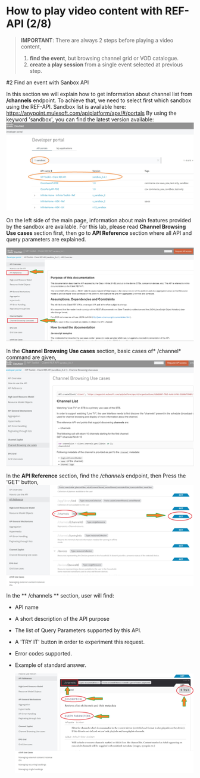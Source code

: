 #  How to play video content with REF-API (2/8)


> 
> **IMPORTANT**: There are always 2 steps before playing a video content,
> 1. **find the event**, but browsing channel grid or VOD catalogue.
> 2. **create a play session** from a single event selected at previous step.
> 


#2 Find an event with Sanbox API

In this section we will explain how to get information about channel list from **/channels** endpoint.
To achieve that, we need to select first which sandbox using the REF-API.
Sandbox list is available here: https://anypoint.mulesoft.com/apiplatform/apx/#/portals
By using the keyword 'sandbox', you can find the latest version available:
  ![](./assets/images/Start-REF-API-102-01.jpg)<br/>


On  the left side of the main page, information about main features provided by the sandbox are available.
For this lab, please read **Channel Browsing Use cases** section first,
then go to **API Reference** section where all API and query parameters are explained.

  ![](./assets/images/Start-REF-API-102-02.jpg)<br/>

In the **Channel Browsing Use cases** section,
basic cases of* /channel* command are given,
  ![](./assets/images/Start-REF-API-102-16_use_cases.jpg)<br/>



In the **API Reference** section,
find the */channels* endpoint, then Press the 'GET' button,
  ![](./assets/images/Start-REF-API-102-13_refapi.jpg)<br/>



In the ** /channels ** section, user will find:
- API name
- A short description of the API purpose
- The list of Query Parameters supported by this API.
- A 'TRY IT' button in order to experiment this request.
- Error codes supported.
- Example of standard answer.


  ![](./assets/images/Start-REF-API-102-14_channel_api.jpg)<br/>
